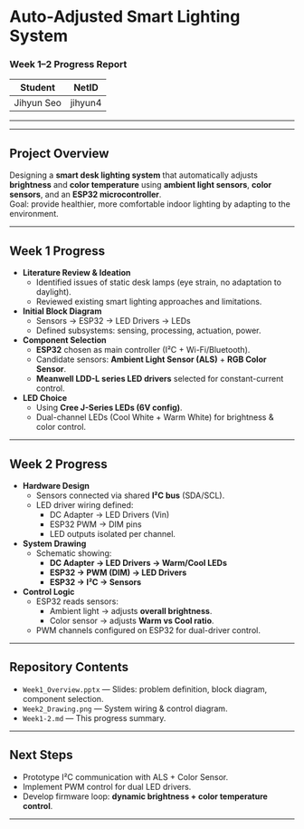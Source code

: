 # Auto-Adjusted Smart Lighting System  
### Week 1–2 Progress Report

| Student    | NetID   |
|------------|---------|
| Jihyun Seo | jihyun4 |

---


---

## Project Overview
Designing a **smart desk lighting system** that automatically adjusts **brightness** and **color temperature** using **ambient light sensors**, **color sensors**, and an **ESP32 microcontroller**.  
Goal: provide healthier, more comfortable indoor lighting by adapting to the environment.

---

## Week 1 Progress
- **Literature Review & Ideation**
  - Identified issues of static desk lamps (eye strain, no adaptation to daylight).
  - Reviewed existing smart lighting approaches and limitations.
- **Initial Block Diagram**
  - Sensors → ESP32 → LED Drivers → LEDs
  - Defined subsystems: sensing, processing, actuation, power.
- **Component Selection**
  - **ESP32** chosen as main controller (I²C + Wi-Fi/Bluetooth).
  - Candidate sensors: **Ambient Light Sensor (ALS)** + **RGB Color Sensor**.
  - **Meanwell LDD-L series LED drivers** selected for constant-current control.
- **LED Choice**
  - Using **Cree J-Series LEDs (6V config)**.
  - Dual-channel LEDs (Cool White + Warm White) for brightness & color control.

---

## Week 2 Progress
- **Hardware Design**
  - Sensors connected via shared **I²C bus** (SDA/SCL).
  - LED driver wiring defined:
    - DC Adapter → LED Drivers (Vin)
    - ESP32 PWM → DIM pins
    - LED outputs isolated per channel.
- **System Drawing**
  - Schematic showing:
    - **DC Adapter → LED Drivers → Warm/Cool LEDs**
    - **ESP32 → PWM (DIM) → LED Drivers**
    - **ESP32 → I²C → Sensors**
- **Control Logic**
  - ESP32 reads sensors:
    - Ambient light → adjusts **overall brightness**.
    - Color sensor → adjusts **Warm vs Cool ratio**.
  - PWM channels configured on ESP32 for dual-driver control.

---

## Repository Contents
- `Week1_Overview.pptx` — Slides: problem definition, block diagram, component selection.  
- `Week2_Drawing.png` — System wiring & control diagram.  
- `Week1-2.md` — This progress summary.

---

## Next Steps
- Prototype I²C communication with ALS + Color Sensor.  
- Implement PWM control for dual LED drivers.  
- Develop firmware loop: **dynamic brightness + color temperature control**.  

---
